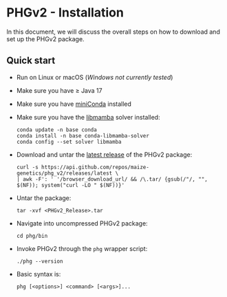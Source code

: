 # PHGv2 - Installation

In this document, we will discuss the overall steps on how
to download and set up the PHGv2 package.

## Quick start
* Run on Linux or macOS (_Windows not currently tested_)
* Make sure you have $\geq$ Java 17
* Make sure you have [miniConda](https://docs.conda.io/projects/miniconda/en/latest/index.html#quick-command-line-install) installed
* Make sure you have the [libmamba]() solver installed:
  ```shell
  conda update -n base conda
  conda install -n base conda-libmamba-solver
  conda config --set solver libmamba
  ```
* Download and untar the [latest release](https://github.com/maize-genetics/phg_v2/releases/latest) of the PHGv2 package:
  ```shell
  curl -s https://api.github.com/repos/maize-genetics/phg_v2/releases/latest \
  | awk -F': ' '/browser_download_url/ && /\.tar/ {gsub(/"/, "", $(NF)); system("curl -LO " $(NF))}'
  ```
* Untar the package:
  ```shell
  tar -xvf <PHGv2_Release>.tar
  ```
  
* Navigate into uncompressed PHGv2 package:
  ```shell
  cd phg/bin
  ```
* Invoke PHGv2 through the `phg` wrapper script:
  ```shell
  ./phg --version
  ```
* Basic syntax is:
  ```shell
  phg [<options>] <command> [<args>]...
  ```
